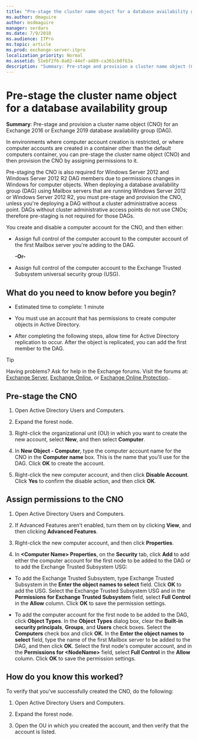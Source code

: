 ```yaml
---
title: "Pre-stage the cluster name object for a database availability group"
ms.author: dmaguire
author: msdmaguire
manager: serdars
ms.date: 7/9/2018
ms.audience: ITPro
ms.topic: article
ms.prod: exchange-server-itpro
localization_priority: Normal
ms.assetid: 51ebf2f6-8a02-44ef-a489-ca361cb0f63a
description: "Summary: Pre-stage and provision a cluster name object (CNO) for an Exchange Server database availability group (DAG)."
---
```


# Pre-stage the cluster name object for a database availability group

 **Summary**: Pre-stage and provision a cluster name object (CNO) for an Exchange 2016 or Exchange 2019 database availability group (DAG).
  
In environments where computer account creation is restricted, or where computer accounts are created in a container other than the default computers container, you can pre-stage the cluster name object (CNO) and then provision the CNO by assigning permissions to it.
  
Pre-staging the CNO is also required for Windows Server 2012 and Windows Server 2012 R2 DAG members due to permissions changes in Windows for computer objects. When deploying a database availability group (DAG) using Mailbox servers that are running Windows Server 2012 or Windows Server 2012 R2, you must pre-stage and provision the CNO, unless you're deploying a DAG without a cluster administrative access point. DAGs without cluster administrative access points do not use CNOs; therefore pre-staging is not required for those DAGs.
  
You create and disable a computer account for the CNO, and then either:
  
- Assign full control of the computer account to the computer account of the first Mailbox server you're adding to the DAG.
    
    **-Or-**
    
- Assign full control of the computer account to the Exchange Trusted Subsystem universal security group (USG).
    
## What do you need to know before you begin?

- Estimated time to complete: 1 minute
    
- You must use an account that has permissions to create computer objects in Active Directory.
    
- After completing the following steps, allow time for Active Directory replication to occur. After the object is replicated, you can add the first member to the DAG.
    
> [!TIP]
> Having problems? Ask for help in the Exchange forums. Visit the forums at: [Exchange Server](https://go.microsoft.com/fwlink/p/?linkId=60612), [Exchange Online](https://go.microsoft.com/fwlink/p/?linkId=267542), or [Exchange Online Protection](https://go.microsoft.com/fwlink/p/?linkId=285351)..
  
## Pre-stage the CNO

1. Open Active Directory Users and Computers.
    
2. Expand the forest node.
    
3. Right-click the organizational unit (OU) in which you want to create the new account, select **New**, and then select **Computer**.
    
4. In **New Object - Computer**, type the computer account name for the CNO in the **Computer name** box. This is the name that you'll use for the DAG. Click **OK** to create the account.
    
5. Right-click the new computer account, and then click **Disable Account**. Click **Yes** to confirm the disable action, and then click **OK**.
    
## Assign permissions to the CNO

1. Open Active Directory Users and Computers.
    
2. If Advanced Features aren't enabled, turn them on by clicking **View**, and then clicking **Advanced Features**.
    
3. Right-click the new computer account, and then click **Properties**.
    
4. In **\<Computer Name\> Properties**, on the **Security** tab, click **Add** to add either the computer account for the first node to be added to the DAG or to add the Exchange Trusted Subsystem USG: 
    
  - To add the Exchange Trusted Subsystem, type Exchange Trusted Subsystem in the **Enter the object names to select** field. Click **OK** to add the USG. Select the Exchange Trusted Subsystem USG and in the **Permissions for Exchange Trusted Subsystem** field, select **Full Control** in the **Allow** column. Click **OK** to save the permission settings.
    
  - To add the computer account for the first node to be added to the DAG, click **Object Types**. In the **Object Types** dialog box, clear the **Built-in security principals**, **Groups**, and **Users** check boxes. Select the **Computers** check box and click **OK**. In the **Enter the object names to select** field, type the name of the first Mailbox server to be added to the DAG, and then click **OK**. Select the first node's computer account, and in the **Permissions for \<NodeName\>** field, select **Full Control** in the **Allow** column. Click **OK** to save the permission settings.
    
## How do you know this worked?

To verify that you've successfully created the CNO, do the following:
  
1. Open Active Directory Users and Computers.
    
2. Expand the forest node.
    
3. Open the OU in which you created the account, and then verify that the account is listed.
    


